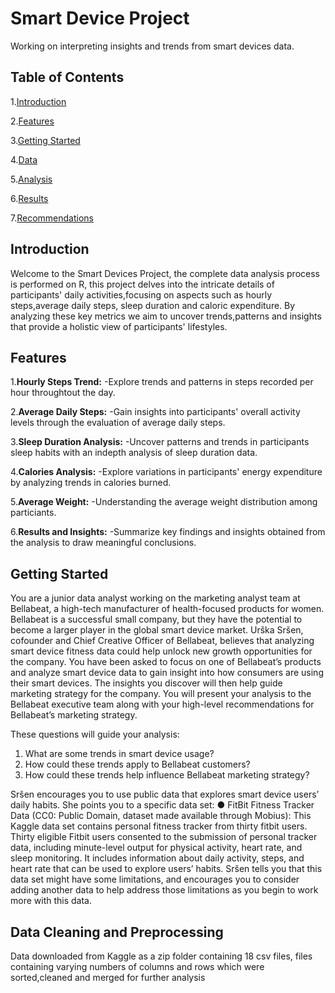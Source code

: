 # Smart Device Project
Working on interpreting insights and trends from smart devices data.

## Table of Contents
1.[Introduction](#introduction)

2.[Features](#features)

3.[Getting Started](#getting-started)

4.[Data](#data)

5.[Analysis](#analysis)

6.[Results](#results)

7.[Recommendations](#recommendations)

##  Introduction
Welcome to the Smart Devices Project, the complete data analysis process is performed on R, this project delves into the intricate details of participants' daily activities,focusing on aspects such as hourly steps,average daily steps, sleep duration and caloric expenditure. By analyzing these key metrics we aim to uncover trends,patterns and insights that provide a holistic view of participants' lifestyles.

## Features
1.**Hourly Steps Trend:**
-Explore trends and patterns in steps recorded per hour throughtout the day.

2.**Average Daily Steps:**
-Gain insights into participants' overall activity levels through the evaluation of average daily steps.

3.**Sleep Duration Analysis:**
-Uncover patterns and trends in participants sleep habits with an indepth analysis of sleep duration data.

4.**Calories Analysis:**
-Explore variations in participants' energy expenditure by analyzing trends in calories burned.

5.**Average Weight:**
-Understanding the average weight distribution among particiants.

6.**Results and Insights:**
-Summarize key findings and insights obtained from the analysis to draw meaningful conclusions.



## Getting Started

You are a junior data analyst working on the marketing analyst team at Bellabeat, a high-tech manufacturer of health-focused
products for women. Bellabeat is a successful small company, but they have the potential to become a larger player in the
global smart device market. Urška Sršen, cofounder and Chief Creative Officer of Bellabeat, believes that analyzing smart
device fitness data could help unlock new growth opportunities for the company. You have been asked to focus on one of
Bellabeat’s products and analyze smart device data to gain insight into how consumers are using their smart devices. The
insights you discover will then help guide marketing strategy for the company. You will present your analysis to the Bellabeat
executive team along with your high-level recommendations for Bellabeat’s marketing strategy.

These questions
will guide your analysis:
1. What are some trends in smart device usage?
2. How could these trends apply to Bellabeat customers?
3. How could these trends help influence Bellabeat marketing strategy?

Sršen encourages you to use public data that explores smart device users’ daily habits. She points you to a specific data set:
● FitBit Fitness Tracker Data (CC0: Public Domain, dataset made available through Mobius): This Kaggle data set
contains personal fitness tracker from thirty fitbit users. Thirty eligible Fitbit users consented to the submission of
personal tracker data, including minute-level output for physical activity, heart rate, and sleep monitoring. It includes
information about daily activity, steps, and heart rate that can be used to explore users’ habits.
Sršen tells you that this data set might have some limitations, and encourages you to consider adding another data to help
address those limitations as you begin to work more with this data.

## Data Cleaning and Preprocessing
Data downloaded from Kaggle as a zip folder containing 18 csv files, files containing varying numbers of columns and rows which were sorted,cleaned and merged for further analysis

##
